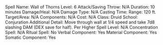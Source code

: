 
Spell Name: Wall of Thorns
Level: 6
Attack/Saving Throw: N/A
Duration: 10 minutes
Damage/Heal: N/A
Damage Type: N/A
Casting Time: 
Range: 120 ft.
Target/Area: N/A
Components: N/A
Cost: N/A
Class: Druid
School: Conjuration
Additional Detail: Move through wall at 1/4 speed and take 7d8 slashing DAM (DEX save for half).
Per Higher Spell Level: N/A
Concentration Spell: N/A
Ritual Spell: No
Verbal Component: Yes
Material Component: Yes
Somatic Component: Yes
